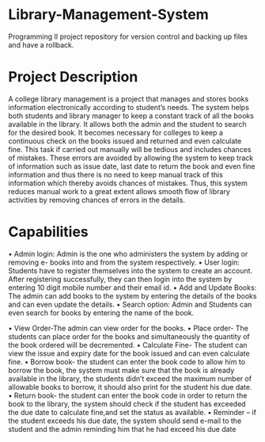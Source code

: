 # Library-Management-System
Programming II project repository for version control and backing up files and 
have a rollback.

# Project Description
A college library management is a project that manages and stores books information
electronically according to student’s needs. The system helps both students and library manager to keep a constant track of all the books available in the library. It allows both the admin and the student to search for the desired book. It becomes necessary for colleges to keep a continuous check on the books issued and returned and even calculate fine. This task if carried out manually will be tedious and includes chances of mistakes. These errors are avoided by allowing the system to keep track of information such as issue date, last date to return the book and even fine information and thus there is no need to keep manual track of this information which thereby avoids chances of mistakes.
Thus, this system reduces manual work to a great extent allows smooth flow of library activities by removing chances of errors in the details.

# Capabilities
•	Admin login: Admin is the one who administers the system by adding or removing e- books into and from the system respectively.
•	User login: Students have to register themselves into the system to create an account. After registering successfully, they can then login into the system by entering 10 digit mobile number and their email id.
•	Add and Update Books: The admin can add books to the system by entering the details of the books and can even update the details.
•	Search option: Admin and Students can even search for books by entering the name of the book.
 
•	View Order-The admin can view order for the books.
•	Place order- The students can place order for the books and simultaneously the quantity of the book ordered will be decremented.
•	Calculate Fine- The student can view the issue and expiry date for the book issued and can even calculate fine.
•	Borrow book- the student can enter the book code to allow him to borrow the book, the system must make sure that the book is already available in the library, the students didn’t exceed the maximum number of allowable books to borrow, it should also print for the student his due date.
•	Return book- the student can enter the book code in order to return the book to the library, the system should check if the student has exceeded the due date to calculate fine,and set the status as available.
•	Reminder – if the student exceeds his due date, the system should send e-mail to the student and the admin reminding him that he had exceed his due date

